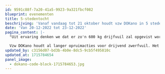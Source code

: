 ```yaml
---
id: 9591c88f-7a20-41a5-9923-9a321fbcf082
blueprint: evenementen
title: 5-stedentocht
beschrijving: 'Vanaf vandaag tot 21 oktober houdt vzw DOKano in 5 steden een actie om drijfvuil op te ruimen uit de Leie. Dat gebeurt in Gent, Deinze, Waregem, Kortrijk en Menen. In Gent nemen vandaag 200 leerlingen deel aan de actie, woensdag gebeurt hetzelfde in Deinze.'
date: 'Van 20-12-2022 tot 23-12-2022'
pagina_content: |-
  "Uit ervaring denken we dat er zo'n 600 kg drijfvuil zal opgevist worden over alle steden heen", weet Hans Marly van DOKano. De organisator heeft de scholen opgeroepen om mee te helpen. Er zijn zo'n 200 leerlingen in een kano gestapt vanmorgen. "Gemiddeld halen ze per leerling 3 kilogram zwerf- en drijfvuil uit het water." 

  Vzw DOKano houdt al langer opruimacties voor drijvend zwerfvuil. Het is een bewuste keuze om scholen bij de acties te betrekken, zegt Marly. "Het is ervaringsleren: leerlingen leren ontspannend kanovaren, het is teambuilding, maar tegelijkertijd verrichten ze een goede daad."
updated_by: c3156d07-bd3b-4b0e-8dc5-9cb5f495810c
updated_at: 1715784654
panel_image:
  - dokano-code-block-1715784653.jpg
---
```

